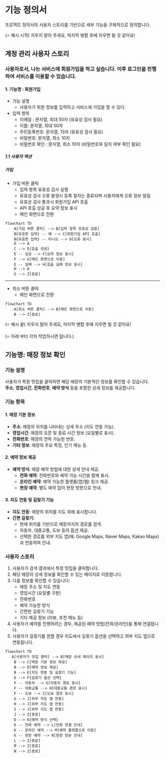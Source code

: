 # 기능 정의서

프로젝트 정의서의 사용자 스토리를 기반으로 세부 기능을 구체적으로 정의합니다.

(⭐️ 예시 시작) 지우지 말아 주세요, 마지막 병합 후에 지우면 될 것 같아요!
## 계정 관리 사용자 스토리

### 사용자로서, 나는 서비스에 회원가입을 하고 싶습니다. 이후 로그인을 진행하여 서비스를 이용할 수 있습니다.

#### 1. 기능명 : 회원가입

* 기능 설명
  * 사용자가 회원 정보를 입력하고 서비스에 가입을 할 수 있다.
* 입력 항목
  * 이메일 : 문자열, 최대 50자 (유효성 검사 필요)
  * 이름: 문자열, 최대 50자
  * 주민등록번호: 문자열, 13자 (유효성 검사 필요)
  * 비밀번호: 문자열, 최소 10자
  * 비밀번호 확인 : 문자열, 최소 10자 (비밀번호와 일치 여부 확인 필요)

##### 1.1 사용자 액션

##### 가입

* 가입 버튼 클릭
  * 입력 항목 유효성 검사 실행
  * 유효성 검사 오류 발생시 등록 절차는 종료되며 사용자에게 오류 정보 알림
  * 유효성 검사 통과시 회원가입 API 호출
  * API 호출 성공 후 요약 정보 표시
  * 메인 화면으로 전환

```mermaid
flowchart TD
    A[가입 버튼 클릭] --> B[입력 항목 유효성 검증]
    B{유효한 입력} -- 예 --> C[회원가입 API 호출]
    B{유효한 입력} -- 아니오 --> D[오류 표시]
    D --> A
    C --> E{호출 성공}
    E -- 성공 --> F[요약 정보 표시]
    F --> G[메인 화면으로 이동]
    E -- 실패 --> H[호출 실패 정보 표시]
    H --> A
    G --> Z[종료]
```

---

* 취소 버튼 클릭
  * 메인 화면으로 전환

```mermaid
flowchart TD
    A[취소 버튼 클릭] --> B[메인 화면으로 이동]
    B --> Z[종료]
```
(⭐️ 예시 끝) 지우지 말아 주세요, 마지막 병합 후에 지우면 될 것 같아요!

(⭐️ 아래 부터 각자 작업하시면 됩니다.)


## **기능명: 매장 정보 확인**

### **기능 설명**
사용자가 특정 맛집을 클릭하면 해당 매장의 기본적인 정보를 확인할 수 있습니다.  
**주소**, **영업시간**, **전화번호**, **예약 방식** 등을 포함한 상세 정보를 제공합니다.

### **기능 항목**

#### **1. 매장 기본 정보**
- **주소**: 매장의 위치를 나타내는 상세 주소 (지도 연동 가능).  
- **영업시간**: 매장의 오픈 및 종료 시간 정보 (요일별로 표시).  
- **전화번호**: 매장의 연락 가능한 번호.  
- **기타 정보**: 매장의 주요 특징, 인기 메뉴 등.

#### **2. 예약 정보 제공**
- **예약 방식**: 매장 예약 방법에 대한 상세 안내 제공.  
  - **전화 예약**: 전화번호와 예약 가능 시간을 함께 표시.  
  - **온라인 예약**: 예약 가능한 플랫폼(앱/웹) 링크 제공.  
  - **현장 예약**: 별도 예약 없이 현장 방문으로 안내.  

#### **3. 지도 연동 및 길찾기 기능**
- **지도 연동**: 매장의 위치를 지도 위에 표시합니다.
- **간편 길찾기**: 
  - 현재 위치를 기반으로 매장까지의 경로를 검색.  
  - 자동차, 대중교통, 도보 등의 옵션 제공.  
  - 선택한 경로를 외부 지도 앱(예: Google Maps, Naver Maps, Kakao Maps)과 연동하여 안내.  

### **사용자 스토리**
1. 사용자가 검색 결과에서 특정 맛집을 클릭합니다.  
2. 해당 매장의 상세 정보를 확인할 수 있는 페이지로 이동합니다.  
3. 다음 정보를 확인할 수 있습니다:
   - 매장 주소 및 지도 연동
   - 영업시간 (요일별 구분)
   - 전화번호
   - 예약 가능한 방식
   - 간편한 길찾기 기능
   - 기타 제공 정보 (리뷰, 추천 메뉴 등)
4. 사용자가 예약을 진행하려는 경우, 제공된 예약 방법(전화/온라인)을 통해 연결됩니다.
5. 사용자가 길찾기를 원할 경우 지도에서 길찾기 옵션을 선택하고 외부 지도 앱으로 연동됩니다.


```mermaid
flowchart TD
   A[사용자가 맛집 클릭] --> B[매장 상세 페이지 표시]
    B --> C[매장 기본 정보 제공]
    B --> D[예약 정보 제공]
    B --> E[지도 연동 및 길찾기 기능]
    E --> F{길찾기 옵션 선택}
    F -- 자동차 --> G[자동차 경로 표시]
    F -- 대중교통 --> H[대중교통 경로 표시]
    F -- 도보 --> I[도보 경로 표시]
    G --> J[외부 지도 앱 연동]
    H --> J[외부 지도 앱 연동]
    I --> J[외부 지도 앱 연동]
    J --> Z[종료]
    D --> K{예약 방식 선택}
    K -- 전화 예약 --> L[전화 연결 안내]
    K -- 온라인 예약 --> M[예약 플랫폼으로 이동]
    K -- 현장 예약 --> N[현장 방문 안내]
    L --> Z[종료]
    M --> Z[종료]
    N --> Z[종료]
```